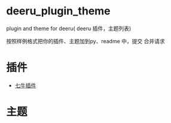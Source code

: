 # deeru_plugin_theme
plugin and theme for deeru( deeru 插件，主题列表)

按照样例格式把你的插件、主题加到py、readme 中，提交 合并请求

插件
========

 * [七牛插件](https://github.com/gojuukaze/deeru-qiniu)


主题
============
